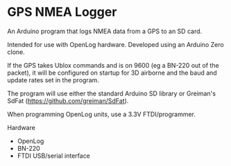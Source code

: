 # GPS NMEA Logger

An Arduino program that logs NMEA data from a GPS to an SD card.

Intended for use with OpenLog hardware. Developed using an Arduino Zero clone.

If the GPS takes Ublox commands and is on 9600 (eg a BN-220 out of the packet),
it will be configured on startup for 3D airborne and the baud and update rates
set in the program.

The program will use either the standard Arduino SD library or
Greiman's SdFat (https://github.com/greiman/SdFat).

When programming OpenLog units, use a 3.3V FTDI/programmer.

Hardware

* OpenLog
* BN-220
* FTDI USB/serial interface


